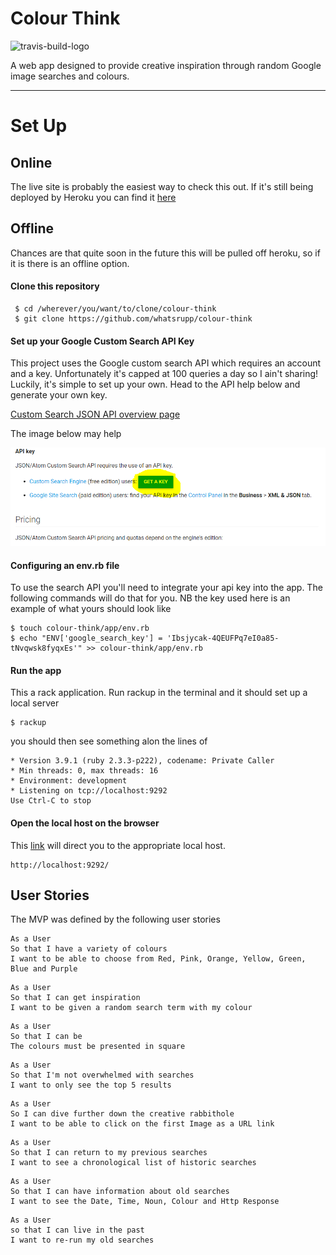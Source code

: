 # Colour Think

![travis-build-logo](https://travis-ci.org/whatsrupp/colour-think.svg?branch=master)

A web app designed to provide creative inspiration through random Google image searches and colours.  

***

# Set Up
## Online
The live site is probably the easiest way to check this out. If it's still being
deployed by Heroku you can find it [here](https://colour-think.herokuapp.com/)


## Offline
Chances are that quite soon in the future this will be pulled off heroku, so if it is there is an offline option.

#### Clone this repository

```
 $ cd /wherever/you/want/to/clone/colour-think
 $ git clone https://github.com/whatsrupp/colour-think
```

#### Set up your Google Custom Search API Key

This project uses the Google custom search API which requires an account and a key. Unfortunately it's capped at 100 queries a day so I ain't sharing! Luckily, it's simple to set up your own. Head to the API help below and generate your own key.

[Custom Search JSON API overview page](https://developers.google.com/custom-search/json-api/v1/overview)

The image below may help


![google-api-image-help](docs/google-api-key-help.png)

#### Configuring an env.rb file
To use the search API you'll need to integrate your api key into the app. The following commands will do that for you. NB the key used here is an example of what yours should look like

```
$ touch colour-think/app/env.rb
$ echo "ENV['google_search_key'] = 'Ibsjycak-4QEUFPq7eI0a85-tNvqwsk8fyqxEs'" >> colour-think/app/env.rb
```

#### Run the app
This a rack application. Run rackup in the terminal and it should set up a local server
```
$ rackup
```

you should then see something alon the lines of
```
* Version 3.9.1 (ruby 2.3.3-p222), codename: Private Caller
* Min threads: 0, max threads: 16
* Environment: development
* Listening on tcp://localhost:9292
Use Ctrl-C to stop
```

#### Open the local host on the browser
This [link](http://localhost:9292/) will direct you to the appropriate local host.
```
http://localhost:9292/
```
## User Stories

The MVP was defined by the following user stories

```
As a User
So that I have a variety of colours
I want to be able to choose from Red, Pink, Orange, Yellow, Green, Blue and Purple
```

```
As a User
So that I can get inspiration
I want to be given a random search term with my colour
```

```
As a User
So that I can be
The colours must be presented in square
```

```
As a User
So that I'm not overwhelmed with searches
I want to only see the top 5 results
```

```
As a User
So I can dive further down the creative rabbithole
I want to be able to click on the first Image as a URL link
```

```
As a User
So that I can return to my previous searches
I want to see a chronological list of historic searches
```

```
As a User
So that I can have information about old searches
I want to see the Date, Time, Noun, Colour and Http Response
```
```
As a User
so that I can live in the past
I want to re-run my old searches
```

